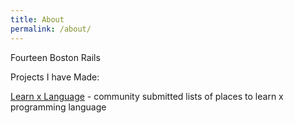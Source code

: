 ```yaml
---
title: About
permalink: /about/
---
```


Fourteen
Boston
Rails

Projects I have Made:

[Learn x Language](http://www.learnxlanguage.com/) - community submitted lists of places to learn x programming language

